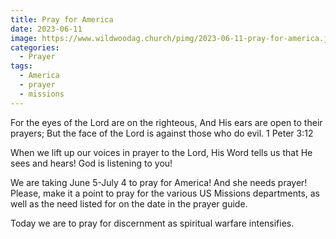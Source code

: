 ```yaml
---
title: Pray for America
date: 2023-06-11
image: https://www.wildwoodag.church/pimg/2023-06-11-pray-for-america.jpg
categories:
  - Prayer
tags:
  - America
  - prayer
  - missions
---
```


For the eyes of the Lord are on the righteous, And His ears are open to their prayers; But the face of the Lord is against those who do evil.  1 Peter 3:12

When we lift up our voices in prayer to the Lord, His Word tells us that He sees and hears! God is listening to you!

We are taking June 5-July 4 to pray for America! And she needs prayer! Please, make it a point to pray for the various US Missions departments, as well as the need listed for on the date in the prayer guide.

Today we are to pray for discernment as spiritual warfare intensifies.



